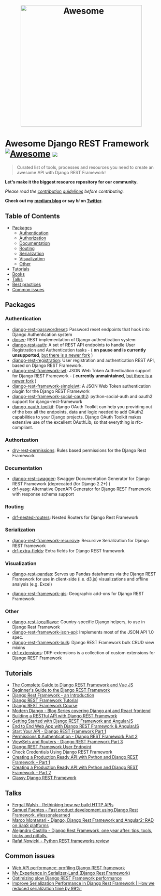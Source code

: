 <h1 align="center">
	<img width="400" src="https://cdn.rawgit.com/sindresorhus/awesome/master/media/logo.svg" alt="Awesome">
</h1>

# Awesome Django REST Framework [![Awesome](https://cdn.rawgit.com/sindresorhus/awesome/d7305f38d29fed78fa85652e3a63e154dd8e8829/media/badge.svg)](https://github.com/sindresorhus/awesome) ![](https://img.shields.io/badge/nioperas06-approved-brightgreen.svg)

> Curated list of tools, processes and resources you need to create an awesome API with Django REST Framework!

**Let's make it the biggest resource repository for our community.**

*Please read the [contribution guidelines](contributing.md) before contributing.*

**Check out my [medium blog](https://medium.com/@nioperas06/) or say *hi* on [Twitter](https://twitter.com/jgantindev).**

## Table of Contents

- [Packages](#packages)
  - [Authentication](#authentication)
  - [Authorization](#authorization)
  - [Documentation](#documentation)
  - [Routing](#routing)
  - [Serialization](#serialization)
  - [Visualization](#visualization)
  - [Other](#other)
- [Tutorials](#tutorials)
- [Books](#books)
- [Talks](#talks)
- [Best practices](#bestpractices)
- [Common issues](#common-issues)

## Packages

  ### Authentication
  * [django-rest-passwordreset](https://github.com/anx-ckreuzberger/django-rest-passwordreset): Password reset endpoints that hook into Django Authentication system
  * [djoser](https://github.com/sunscrapers/djoser): REST implementation of Django authentication system
  * [django-rest-auth](https://github.com/Tivix/django-rest-auth/): A set of REST API endpoints to handle User Registration and Authentication tasks - ( **on pause and is currently unsupported**, [but there is a newer fork](https://github.com/jazzband/dj-rest-auth) )
  * [django-rest-registration](https://github.com/apragacz/django-rest-registration): User registration and authentication REST API, based on Django REST Framework.
  * [django-rest-framework-jwt](https://github.com/GetBlimp/django-rest-framework-jwt/): JSON Web Token Authentication support for Django REST Framework - ( **currently unmaintained**, [but there is a newer fork](https://github.com/Styria-Digital/django-rest-framework-jwt) )
  * [django-rest-framework-simplejwt](https://github.com/davesque/django-rest-framework-simplejwt): A JSON Web Token authentication plugin for the Django REST Framework
  * [django-rest-framework-social-oauth2](https://github.com/PhilipGarnero/django-rest-framework-social-oauth2): python-social-auth and oauth2 support for django-rest-framework
  * [django-oauth-toolkit](https://github.com/jazzband/django-oauth-toolkit): Django OAuth Toolkit can help you providing out of the box all the endpoints, data and logic needed to add OAuth2 capabilities to your Django projects. Django OAuth Toolkit makes extensive use of the excellent OAuthLib, so that everything is rfc-compliant.

  ### Authorization

  * [dry-rest-permissions](https://github.com/dbkaplan/dry-rest-permissions): Rules based permissions for the Django Rest Framework

  ### Documentation
  * [django-rest-swagger](https://github.com/marcgibbons/django-rest-swagger): Swagger Documentation Generator for Django REST Framework (deprecated (for Django 2.2+) )
  * [drf-yasg](https://github.com/axnsan12/drf-yasg): Alternative OpenAPI Generator for Django REST Framework with response schema support

  ### Routing

  * [drf-nested-routers](https://github.com/alanjds/drf-nested-routers): Nested Routers for Django Rest Framework

  ### Serialization
  * [django-rest-framework-recursive](https://github.com/heywbj/django-rest-framework-recursive/): Recursive Serialization for Django REST framework
  * [drf-extra-fields](https://github.com/Hipo/drf-extra-fields/): Extra fields for Django REST framework.

  ### Visualization

  * [django-rest-pandas](https://github.com/wq/django-rest-pandas): Serves up Pandas dataframes via the Django REST Framework for use in client-side (i.e. d3.js) visualizations and offline analysis (e.g. Excel)

  * [django-rest-framework-gis](https://github.com/djangonauts/django-rest-framework-gis): Geographic add-ons for Django REST Framework

  ### Other
  * [django-rest-localflavor](https://github.com/gilsondev/django-rest-localflavor/): Country-specific Django helpers, to use in Django Rest Framework
  * [django-rest-framework-json-api](https://github.com/django-json-api/django-rest-framework-json-api): Implements most of the JSON API 1.0 spec.
  * [django-rest-framework-bulk](https://github.com/miki725/django-rest-framework-bulk): Django REST Framework bulk CRUD view mixins
  * [drf-extensions](https://github.com/chibisov/drf-extensions): DRF-extensions is a collection of custom extensions for Django REST Framework

  ## Tutorials
  * [The Complete Guide to Django REST Framework and Vue JS](https://www.udemy.com/course/the-complete-guide-to-django-rest-framework-and-vue-js/?referralCode=A2FA0F6C1C4BE66A3B3E)
  * [Beginner's Guide to the Django REST Framework](https://code.tutsplus.com/tutorials/beginners-guide-to-the-django-rest-framework--cms-19786)
  * [Django Rest Framework - an Introduction](https://realpython.com/blog/python/django-rest-framework-quick-start/)
  * [Django REST Framework Tutorial](https://tests4geeks.com/django-rest-framework-tutorial/)
  * [Django REST Framework Course](https://teamtreehouse.com/library/django-rest-framework)
  * [Modern Django - Blog Series covering Django api and React frontend](http://v1k45.com/blog/modern-django-part-1-setting-up-django-and-react/)
  * [Building a RESTful API with Django REST Framework](http://agiliq.com/blog/2014/12/building-a-restful-api-with-django-rest-framework/)
  * [Getting Started with Django REST Framework and AngularJS](http://blog.kevinastone.com/getting-started-with-django-rest-framework-and-angularjs.html)
  * [End to End Web App with Django REST Framework & AngularJS](http://mourafiq.com/2013/07/01/end-to-end-web-app-with-django-angular-1.html)
  * [Start Your API - Django REST Framework Part 1](https://godjango.com/41-start-your-api-django-rest-framework-part-1/)
  * [Permissions & Authentication - Django REST Framework Part 2](https://godjango.com/43-permissions-authentication-django-rest-framework-part-2/)
  * [ViewSets and Routers - Django REST Framework Part 3](https://godjango.com/45-viewsets-and-routers-django-rest-framework-part-3/)
  * [Django REST Framework User Endpoint](http://richardtier.com/2014/02/25/django-rest-framework-user-endpoint/)
  * [Check Credentials Using Django REST Framework](http://richardtier.com/2014/03/06/110/)
  * [Creating a Production Ready API with Python and Django REST Framework – Part 1](https://www.andreagrandi.it/2016/09/28/creating-production-ready-api-python-django-rest-framework-part-1/)
  * [Creating a Production Ready API with Python and Django REST Framework – Part 2](https://www.andreagrandi.it/2016/10/01/creating-a-production-ready-api-with-python-and-django-rest-framework-part-2/)
  * [Classy Django REST Framework](http://www.cdrf.co/)

  ## Talks
  * [Fergal Walsh - Rethinking how we build HTTP APIs](https://www.youtube.com/watch?v=qTHkNkgFJeg)
  * [Samuel Fuentes - Fast product development using Django Rest Framework. #lessonslearned](https://www.youtube.com/watch?v=0hrf83ZIKw0&t=39s)
  * [Marco Montanari - Django, Django Rest Framework and Angular2: RAD on SaaS platforms](https://www.youtube.com/watch?v=DrQmYoZLGw8&t=129s)
  * [Alejandro Castillo - Django Rest Framework, one year after: tips, tools, tricks and pitfalls.](https://www.youtube.com/watch?v=0URILwS7-WI&t=18s)
  * [Rafał Nowicki - Python REST frameworks review](https://www.youtube.com/watch?v=HhKSgRvfF20&t=827s)

  ## Common issues
  * [Web API performance: profiling Django REST framework](https://www.dabapps.com/blog/api-performance-profiling-django-rest-framework/)
  * [My Experience in Serializer-Land (Django Rest Framework)](http://blog.traintracks.io/my-experience-in-serializer-land-django-rest-framework/)
  * [Optimizing slow Django REST Framework performance](http://ses4j.github.io/2015/11/23/optimizing-slow-django-rest-framework-performance/)
  * [Improve Serialization Performance in Django Rest Framework | How we reduced serialization time by 99%!](https://hakibenita.com/django-rest-framework-slow)

